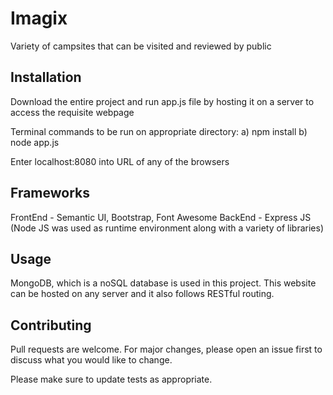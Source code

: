 # Imagix
Variety of campsites that can be visited and reviewed by public


## Installation

Download the entire project and run app.js file by hosting it on a server to access the requisite webpage

Terminal commands to be run on appropriate directory:
a) npm install
b) node app.js

Enter localhost:8080 into URL of any of the browsers 

## Frameworks

FrontEnd - Semantic UI, Bootstrap, Font Awesome
BackEnd - Express JS (Node JS was used as runtime environment along with a variety of libraries)

## Usage

MongoDB, which is a noSQL database is used in this project.
This website can be hosted on any server and it also follows RESTful routing.


## Contributing
Pull requests are welcome. For major changes, please open an issue first to discuss what you would like to change.

Please make sure to update tests as appropriate.
